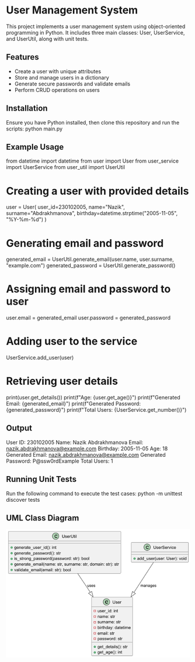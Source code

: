 # User Management System

This project implements a user management system using object-oriented programming in Python. It includes three main classes: User, UserService, and UserUtil, along with unit tests.

## Features
- Create a user with unique attributes
- Store and manage users in a dictionary
- Generate secure passwords and validate emails
- Perform CRUD operations on users

## Installation
Ensure you have Python installed, then clone this repository and run the scripts:
python main.py

## Example Usage

from datetime import datetime
from user import User
from user_service import UserService
from user_util import UserUtil

# Creating a user with provided details
user = User(
    user_id=230102005,
    name="Nazik",
    surname="Abdrakhmanova",
    birthday=datetime.strptime("2005-11-05", "%Y-%m-%d")
)

# Generating email and password
generated_email = UserUtil.generate_email(user.name, user.surname, "example.com")
generated_password = UserUtil.generate_password()

# Assigning email and password to user
user.email = generated_email
user.password = generated_password

# Adding user to the service
UserService.add_user(user)

# Retrieving user details
print(user.get_details())
print(f"Age: {user.get_age()}")
print(f"Generated Email: {generated_email}")
print(f"Generated Password: {generated_password}")
print(f"Total Users: {UserService.get_number()}")

## Output
User ID: 230102005
Name: Nazik Abdrakhmanova
Email: nazik.abdrakhmanova@example.com
Birthday: 2005-11-05
Age: 18
Generated Email: nazik.abdrakhmanova@example.com
Generated Password: P@ssw0rdExample
Total Users: 1

## Running Unit Tests
Run the following command to execute the test cases:
python -m unittest discover tests

## UML Class Diagram
![UML Diagram](diagram.png)



